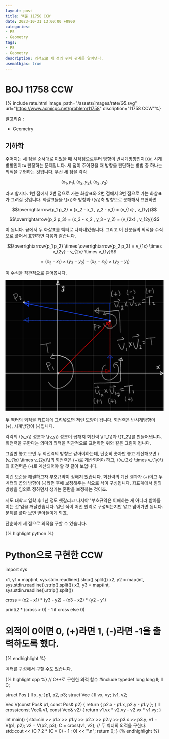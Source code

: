 ```yaml
---
layout: post
title: 백준 11758 CCW
date: 2023-10-31 13:00:00 +0900
categories:
- PS
- Geometry
tags:
- PS
- Geometry
description: 외적으로 세 점의 위치 관계를 알아낸다.
usemathjax: true
---
```


# BOJ 11758 CCW

{% include rate.html image_path="/assets/images/rate/G5.svg" url="https://www.acmicpc.net/problem/11758" discription="11758 CCW"%}

알고리즘 :
- Geometry

## 기하학

주어지는 세 점을 순서대로 이었을 때 시작점으로부터 방향이 반시계방향인지`CCW`, 시계방향인지`CW` 판정하는 문제입니다.
세 점이 주어졌을 때 방향을 판단하는 방법 중 하나는 외적을 구현하는 것입니다. 우선 세 점을 각각

$$(x_1 , y_1) , (x_2 , y_2) , (x_3 , y_3)$$

라고 합시다.
1번 점에서 2번 점으로 가는 화살표와 2번 점에서 3번 점으로 가는 화살표가 그려질 것입니다. 화살표들을 \\(x\\)축 방향과 \\(y\\)축 방향으로 분해해서 표현하면

$$\overrightarrow{p_1 p_2} = (x_2 - x_1 , y_2 - y_1) = (v_{1x} , v_{1y})$$

$$\overrightarrow{p_2 p_3} = (x_3 - x_2 , y_3 - y_2) = (v_{2x} , v_{2y})$$

이 됩니다. 끝에서 두 화살표를 벡터로 나타내었습니다.
그리고 이 선분들의 외적을 수식으로 풀어서 표현하면 다음과 같습니다.

$$\overrightarrow{p_1 p_2} \times \overrightarrow{p_2 p_3} = v_{1x} \times v_{2y} - v_{2x} \times v_{1y}$$

$$= (x_2 - x_1) \times (y_3 - y_2) - (x_3 - x_2) \times (y_2 - y_1)$$

이 수식을 직관적으로 뜯어봅시다.

![CCW](/assets/images/2023-11-01-ccw/CCW.jpg)

두 벡터의 외적을 좌표계에 그려넣으면 저런 모양이 됩니다.
회전력은 반시계방향이 (+), 시계방향이 (-)입니다.

각각의 \\(v_x\\) 성분과 \\(v_y\\) 성분이 곱해져 회전력 \\(T_1\\)과 \\(T_2\\)를 만들어냅니댜. 회전력을 구한다는 의미의 외적을 직관적으로 표현하면 위와 같은 그림이 됩니다.

그림만 놓고 보면 두 회전력의 방향은 같아야하는데, 단순히 숫자만 놓고 계산해보면 \\(v_{1x} \times v_{2y}\\)의 회전력은 (+)로 계산되어야 하고, \\(v_{2x} \times v_{1y}\\)의 회전력은 (-)로 계산되어야 할 것 같아 보입니다.

이런 모순을 해결하고자 부호규약이 정해져 있습니다. 회전력의 계산 결과가 (+)이고 두 벡터의 곱의 방향이 (-)라면 후에 보정해주는 식으로 식이 구성됩니다. 좌표계에서 힘의 방향을 임의로 정하면서 생기는 혼란을 보정하는 것이죠.

저도 대학교 입학 후 1년 정도 헷갈리고 나서야 '부호규약은 이해하는 게 아니라 받아들이는 것'임을 깨달았습니다. 일단 식이 어떤 원리로 구성되는지만 알고 넘어가면 됩니다. 문제를 풀다 보면 받아들이게 되죠.

단순하게 세 점으로 외적을 구할 수 있습니다.

{% highlight python %}
# Python으로 구현한 CCW
import sys

x1, y1 = map(int, sys.stdin.readline().strip().split())
x2, y2 = map(int, sys.stdin.readline().strip().split())
x3, y3 = map(int, sys.stdin.readline().strip().split())

cross = (x2 - x1) * (y3 - y2) - (x3 - x2) * (y2 - y1)

print(2 * (cross > 0) - 1 if cross else 0)
# 외적이 0이면 0, (+)라면 1, (-)라면 -1을 출력하도록 했다.
{% endhighlight %}


벡터를 구성해서 구할 수도 있습니다.

{% highlight cpp %}
// C++로 구현한 외적 함수
#include <iostream>
typedef long long ll;
ll C;

struct Pos { ll x, y; }p1, p2, p3;
struct Vec { ll vx, vy; }v1, v2;

Vec V(const Pos& p1, const Pos& p2) { return { p2.x - p1.x, p2.y - p1.y }; }
ll cross(const Vec& v1, const Vec& v2) { return v1.vx * v2.vy - v2.vx * v1.vy; }

int main() {
    std::cin >> p1.x >> p1.y >> p2.x >> p2.y >> p3.x >> p3.y;
    v1 = V(p1, p2); v2 = V(p2, p3);
    C = cross(v1, v2);  // 두 벡터의 외적을 구한다.
    std::cout << (C ? 2 * (C > 0) - 1 : 0) << "\n";
    return 0;
}
{% endhighlight %}